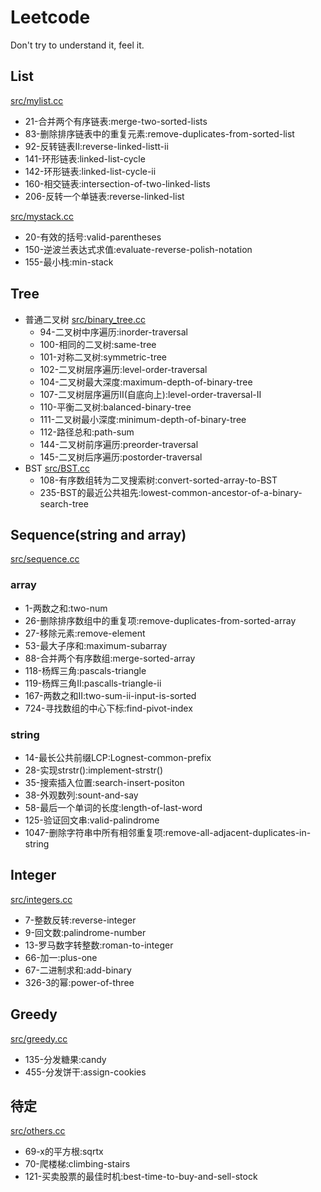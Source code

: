 # Leetcode

Don't try to understand it, feel it.

## List

[src/mylist.cc](src/mylist.cc)
* 21-合并两个有序链表:merge-two-sorted-lists
* 83-删除排序链表中的重复元素:remove-duplicates-from-sorted-list
* 92-反转链表II:reverse-linked-listt-ii
* 141-环形链表:linked-list-cycle
* 142-环形链表:linked-list-cycle-ii
* 160-相交链表:intersection-of-two-linked-lists
* 206-反转一个单链表:reverse-linked-list

[src/mystack.cc](src/mystack.cc)
* 20-有效的括号:valid-parentheses
* 150-逆波兰表达式求值:evaluate-reverse-polish-notation
* 155-最小栈:min-stack

## Tree

* 普通二叉树 [src/binary_tree.cc](src/binary_tree.cc)
    + 94-二叉树中序遍历:inorder-traversal
    + 100-相同的二叉树:same-tree
    + 101-对称二叉树:symmetric-tree
    + 102-二叉树层序遍历:level-order-traversal
    + 104-二叉树最大深度:maximum-depth-of-binary-tree
    + 107-二叉树层序遍历II(自底向上):level-order-traversal-II
    + 110-平衡二叉树:balanced-binary-tree
    + 111-二叉树最小深度:minimum-depth-of-binary-tree
    + 112-路径总和:path-sum
    + 144-二叉树前序遍历:preorder-traversal
    + 145-二叉树后序遍历:postorder-traversal
* BST [src/BST.cc](src/BST.cc)
    + 108-有序数组转为二叉搜索树:convert-sorted-array-to-BST
    + 235-BST的最近公共祖先:lowest-common-ancestor-of-a-binary-search-tree

## Sequence(string and array)

[src/sequence.cc](src/sequence.cc)

### array
* 1-两数之和:two-num
* 26-删除排序数组中的重复项:remove-duplicates-from-sorted-array
* 27-移除元素:remove-element
* 53-最大子序和:maximum-subarray
* 88-合并两个有序数组:merge-sorted-array
* 118-杨辉三角:pascals-triangle
* 119-杨辉三角II:pascalls-triangle-ii
* 167-两数之和II:two-sum-ii-input-is-sorted
* 724-寻找数组的中心下标:find-pivot-index

### string

* 14-最长公共前缀LCP:Lognest-common-prefix
* 28-实现strstr():implement-strstr()
* 35-搜索插入位置:search-insert-positon
* 38-外观数列:sount-and-say
* 58-最后一个单词的长度:length-of-last-word
* 125-验证回文串:valid-palindrome
* 1047-删除字符串中所有相邻重复项:remove-all-adjacent-duplicates-in-string

## Integer

[src/integers.cc](src/integers.cc)

* 7-整数反转:reverse-integer
* 9-回文数:palindrome-number
* 13-罗马数字转整数:roman-to-integer
* 66-加一:plus-one
* 67-二进制求和:add-binary
* 326-3的幂:power-of-three

## Greedy

[src/greedy.cc](src/greedy.cc)

* 135-分发糖果:candy
* 455-分发饼干:assign-cookies

## 待定

[src/others.cc](src/others.cc)

* 69-x的平方根:sqrtx
* 70-爬楼梯:climbing-stairs
* 121-买卖股票的最佳时机:best-time-to-buy-and-sell-stock
